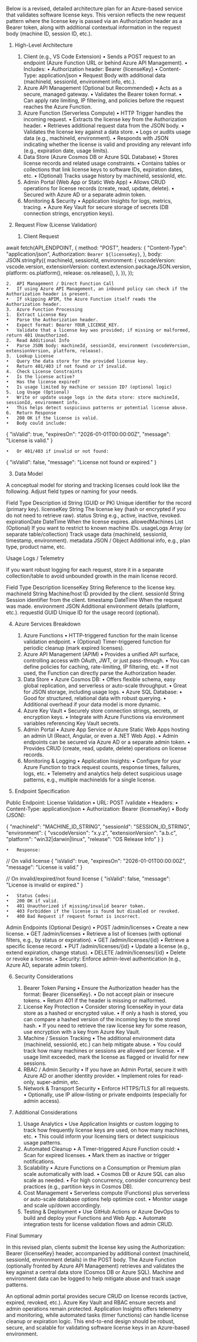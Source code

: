 Below is a revised, detailed architecture plan for an Azure-based service that validates software license keys. This version reflects the new request pattern where the license key is passed via an Authorization header as a Bearer token, along with additional contextual information in the request body (machine ID, session ID, etc.).

1. High-Level Architecture

   1. Client (e.g., VS Code Extension)
      • Sends a POST request to an endpoint (Azure Function URL or behind Azure API Management).
      • Includes:
      • Authorization header: Bearer {licenseKey}
      • Content-Type: application/json
      • Request Body with additional data (machineId, sessionId, environment info, etc.).
   2. Azure API Management (Optional but Recommended)
      • Acts as a secure, managed gateway.
      • Validates the Bearer token format.
      • Can apply rate limiting, IP filtering, and policies before the request reaches the Azure Function.
   3. Azure Function (Serverless Compute)
      • HTTP Trigger handles the incoming request.
      • Extracts the license key from the Authorization header.
      • Retrieves additional request data from the JSON body.
      • Validates the license key against a data store.
      • Logs or audits usage data (e.g., machineId, environment).
      • Responds with JSON indicating whether the license is valid and providing any relevant info (e.g., expiration date, usage limits).
   4. Data Store (Azure Cosmos DB or Azure SQL Database)
      • Stores license records and related usage constraints.
      • Contains tables or collections that link license keys to software IDs, expiration dates, etc.
      • (Optional) Tracks usage history by machineId, sessionId, etc.
   5. Admin Portal (Web App or Static Web App)
      • Allows CRUD operations for license records (create, read, update, delete).
      • Secured with Azure AD or a separate admin token.
   6. Monitoring & Security
      • Application Insights for logs, metrics, tracing.
      • Azure Key Vault for secure storage of secrets (DB connection strings, encryption keys).

2. Request Flow (License Validation)
   1. Client Request

await fetch(API_ENDPOINT, {
method: "POST",
headers: {
"Content-Type": "application/json",
Authorization: `Bearer ${licenseKey}`,
},
body: JSON.stringify({
machineId,
sessionId,
environment: {
vscodeVersion: vscode.version,
extensionVersion: context.extension.packageJSON.version,
platform: os.platform(),
release: os.release(),
},
}),
});

    2.	API Management / Direct Function Call
    •	If using Azure API Management, an inbound policy can check if the Authorization header is present.
    •	If skipping APIM, the Azure Function itself reads the Authorization header.
    3.	Azure Function Processing
    1.	Extract License Key
    •	Parse the Authorization header.
    •	Expect format: Bearer YOUR_LICENSE_KEY.
    •	Validate that a license key was provided; if missing or malformed, return 401 Unauthorized.
    2.	Read Additional Info
    •	Parse JSON body: machineId, sessionId, environment (vscodeVersion, extensionVersion, platform, release).
    3.	Lookup License
    •	Query the data store for the provided license key.
    •	Return 401/403 if not found or if invalid.
    4.	Check License Constraints
    •	Is the license active?
    •	Has the license expired?
    •	Is usage limited by machine or session ID? (optional logic)
    5.	Log Usage (Optional)
    •	Write or update usage logs in the data store: store machineId, sessionId, environment info.
    •	This helps detect suspicious patterns or potential license abuse.
    6.	Return Response
    •	200 OK if the license is valid.
    •	Body could include:

{
"isValid": true,
"expiresOn": "2026-01-01T00:00:00Z",
"message": "License is valid."
}

    •	Or 401/403 if invalid or not found:

{
"isValid": false,
"message": "License not found or expired."
}

3. Data Model

A conceptual model for storing and tracking licenses could look like the following. Adjust field types or naming for your needs.

Field Type Description
id String (GUID or PK) Unique identifier for the record (primary key).
licenseKey String The license key (hash or encrypted if you do not need to retrieve raw).
status String e.g., active, inactive, revoked.
expirationDate DateTime When the license expires.
allowedMachines List (Optional) If you want to restrict to known machine IDs.
usageLogs Array (or separate table/collection) Track usage data (machineId, sessionId, timestamp, environment).
metadata JSON / Object Additional info, e.g., plan type, product name, etc.

Usage Logs / Telemetry

If you want robust logging for each request, store it in a separate collection/table to avoid unbounded growth in the main license record.

Field Type Description
licenseKey String Reference to the license key.
machineId String Machine/host ID provided by the client.
sessionId String Session identifier from the client.
timestamp DateTime When the request was made.
environment JSON Additional environment details (platform, etc.).
requestId GUID Unique ID for the usage record (optional).

4. Azure Services Breakdown

   1. Azure Functions
      • HTTP-triggered function for the main license validation endpoint.
      • (Optional) Timer-triggered function for periodic cleanup (mark expired licenses).
   2. Azure API Management (APIM)
      • Provides a unified API surface, controlling access with OAuth, JWT, or just pass-through.
      • You can define policies for caching, rate-limiting, IP filtering, etc.
      • If not used, the Function can directly parse the Authorization header.
   3. Data Store
      • Azure Cosmos DB:
      • Offers flexible schema, easy global replication, and serverless or auto-scale throughput.
      • Great for JSON storage, including usage logs.
      • Azure SQL Database:
      • Good for structured, relational data with robust querying.
      • Additional overhead if your data model is more dynamic.
   4. Azure Key Vault
      • Securely store connection strings, secrets, or encryption keys.
      • Integrate with Azure Functions via environment variables referencing Key Vault secrets.
   5. Admin Portal
      • Azure App Service or Azure Static Web Apps hosting an admin UI (React, Angular, or even a .NET Web App).
      • Admin endpoints can be secured via Azure AD or a separate admin token.
      • Provides CRUD (create, read, update, delete) operations on license records.
   6. Monitoring & Logging
      • Application Insights:
      • Configure for your Azure Function to track request counts, response times, failures, logs, etc.
      • Telemetry and analytics help detect suspicious usage patterns, e.g., multiple machineIds for a single license.

5. Endpoint Specification

Public Endpoint: License Validation
• URL: POST /validate
• Headers:
• Content-Type: application/json
• Authorization: Bearer {licenseKey}
• Body (JSON):

{
"machineId": "MACHINE_ID_STRING",
"sessionId": "SESSION_ID_STRING",
"environment": {
"vscodeVersion": "x.y.z",
"extensionVersion": "a.b.c",
"platform": "win32|darwin|linux",
"release": "OS Release Info"
}
}

    •	Response:

// On valid license
{
"isValid": true,
"expiresOn": "2026-01-01T00:00:00Z",
"message": "License is valid."
}

// On invalid/expired/not found license
{
"isValid": false,
"message": "License is invalid or expired."
}

    •	Status Codes:
    •	200 OK if valid.
    •	401 Unauthorized if missing/invalid bearer token.
    •	403 Forbidden if the license is found but disabled or revoked.
    •	400 Bad Request if request format is incorrect.

Admin Endpoints (Optional Design)
• POST /admin/licenses
• Create a new license.
• GET /admin/licenses
• Retrieve a list of licenses (with optional filters, e.g., by status or expiration).
• GET /admin/licenses/{id}
• Retrieve a specific license record.
• PUT /admin/licenses/{id}
• Update a license (e.g., extend expiration, change status).
• DELETE /admin/licenses/{id}
• Delete or revoke a license.
• Security: Enforce admin-level authentication (e.g., Azure AD, separate admin token).

6. Security Considerations

   1. Bearer Token Parsing
      • Ensure the Authorization header has the format: Bearer {licenseKey}.
      • Do not accept plain or insecure tokens.
      • Return 401 if the header is missing or malformed.
   2. License Key Protection
      • Consider storing licenseKey in your data store as a hashed or encrypted value.
      • If only a hash is stored, you can compare a hashed version of the incoming key to the stored hash.
      • If you need to retrieve the raw license key for some reason, use encryption with a key from Azure Key Vault.
   3. Machine / Session Tracking
      • The additional environment data (machineId, sessionId, etc.) can help mitigate abuse.
      • You could track how many machines or sessions are allowed per license.
      • If usage limit exceeded, mark the license as flagged or invalid for new sessions.
   4. RBAC / Admin Security
      • If you have an Admin Portal, secure it with Azure AD or another identity provider.
      • Implement roles for read-only, super-admin, etc.
   5. Network & Transport Security
      • Enforce HTTPS/TLS for all requests.
      • Optionally, use IP allow-listing or private endpoints (especially for admin access).

7. Additional Considerations
   1. Usage Analytics
      • Use Application Insights or custom logging to track how frequently license keys are used, on how many machines, etc.
      • This could inform your licensing tiers or detect suspicious usage patterns.
   2. Automated Cleanup
      • A Timer-triggered Azure Function could:
      • Scan for expired licenses.
      • Mark them as inactive or trigger notifications.
   3. Scalability
      • Azure Functions on a Consumption or Premium plan scale automatically with load.
      • Cosmos DB or Azure SQL can also scale as needed.
      • For high concurrency, consider concurrency best practices (e.g., partition keys in Cosmos DB).
   4. Cost Management
      • Serverless compute (Functions) plus serverless or auto-scale database options help optimize cost.
      • Monitor usage and scale up/down accordingly.
   5. Testing & Deployment
      • Use GitHub Actions or Azure DevOps to build and deploy your Functions and Web App.
      • Automate integration tests for license validation flows and admin CRUD.

Final Summary

In this revised plan, clients submit the license key using the Authorization: Bearer {licenseKey} header, accompanied by additional context (machineId, sessionId, environment details) in the POST body. The Azure Function (optionally fronted by Azure API Management) retrieves and validates the key against a central data store (Cosmos DB or Azure SQL). Machine and environment data can be logged to help mitigate abuse and track usage patterns.

An optional admin portal provides secure CRUD on license records (active, expired, revoked, etc.). Azure Key Vault and RBAC ensure secrets and admin operations remain protected. Application Insights offers telemetry and monitoring, while automated tasks (timer functions) can handle license cleanup or expiration logic. This end-to-end design should be robust, secure, and scalable for validating software license keys in an Azure-based environment.
